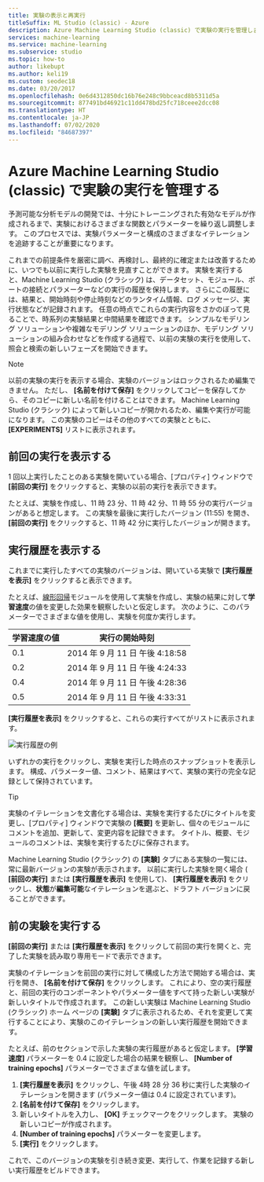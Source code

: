 ```yaml
---
title: 実験の表示と再実行
titleSuffix: ML Studio (classic) - Azure
description: Azure Machine Learning Studio (classic) で実験の実行を管理します。 これまでの前提条件を厳密に調べ、再検討し、最終的に確定または改善するために、いつでも以前に実行した実験を見直すことができます。
services: machine-learning
ms.service: machine-learning
ms.subservice: studio
ms.topic: how-to
author: likebupt
ms.author: keli19
ms.custom: seodec18
ms.date: 03/20/2017
ms.openlocfilehash: 0e6d4312850dc16b76e248c9bbceacd8b5311d5a
ms.sourcegitcommit: 877491bd46921c11dd478bd25fc718ceee2dcc08
ms.translationtype: HT
ms.contentlocale: ja-JP
ms.lasthandoff: 07/02/2020
ms.locfileid: "84687397"
---
```

# <a name="manage-experiment-runs-in-azure-machine-learning-studio-classic"></a>Azure Machine Learning Studio (classic) で実験の実行を管理する

予測可能な分析モデルの開発では、十分にトレーニングされた有効なモデルが作成されるまで、実験におけるさまざまな関数とパラメーターを繰り返し調整します。 このプロセスでは、実験パラメーターと構成のさまざまなイテレーションを追跡することが重要になります。

これまでの前提条件を厳密に調べ、再検討し、最終的に確定または改善するために、いつでも以前に実行した実験を見直すことができます。 実験を実行すると、Machine Learning Studio (クラシック) は、データセット、モジュール、ポートの接続とパラメーターなどの実行の履歴を保持します。 さらにこの履歴には、結果と、開始時刻や停止時刻などのランタイム情報、ログ メッセージ、実行状態などが記録されます。 任意の時点でこれらの実行内容をさかのぼって見ることで、時系列の実験結果と中間結果を確認できます。 シンプルなモデリング ソリューションや複雑なモデリング ソリューションのほか、モデリング ソリューションの組み合わせなどを作成する過程で、以前の実験の実行を使用して、照会と検索の新しいフェーズを開始できます。

> [!NOTE]
> 以前の実験の実行を表示する場合、実験のバージョンはロックされるため編集できません。 ただし、 **[名前を付けて保存]** をクリックしてコピーを保存してから、そのコピーに新しい名前を付けることはできます。 Machine Learning Studio (クラシック) によって新しいコピーが開かれるため、編集や実行が可能になります。 この実験のコピーはその他のすべての実験とともに、 **[EXPERIMENTS]** リストに表示されます。
> 
> 

## <a name="view-the-prior-run"></a>前回の実行を表示する
1 回以上実行したことのある実験を開いている場合、[プロパティ] ウィンドウで **[前回の実行]** をクリックすると、実験の以前の実行を表示できます。

たとえば、実験を作成し、11 時 23 分、11 時 42 分、11 時 55 分の実行バージョンがあると想定します。 この実験を最後に実行したバージョン (11:55) を開き、 **[前回の実行]** をクリックすると、11 時 42 分に実行したバージョンが開きます。

## <a name="view-the-run-history"></a>実行履歴を表示する
これまでに実行したすべての実験のバージョンは、開いている実験で **[実行履歴を表示]** をクリックすると表示できます。

たとえば、[線形回帰][linear-regression]モジュールを使用して実験を作成し、実験の結果に対して**学習速度**の値を変更した効果を観察したいと仮定します。 次のように、このパラメーターでさまざまな値を使用し、実験を何度か実行します。

| 学習速度の値 | 実行の開始時刻 |
| --- | --- |
| 0.1 |2014 年 9 月 11 日 午後 4:18:58 |
| 0.2 |2014 年 9 月 11 日 午後 4:24:33 |
| 0.4 |2014 年 9 月 11 日 午後 4:28:36 |
| 0.5 |2014 年 9 月 11 日 午後 4:33:31 |

**[実行履歴を表示]** をクリックすると、これらの実行すべてがリストに表示されます。

![実行履歴の例](./media/manage-experiment-iterations/viewrunhistory.jpg)

いずれかの実行をクリックし、実験を実行した時点のスナップショットを表示します。 構成、パラメーター値、コメント、結果はすべて、実験の実行の完全な記録として保持されています。

> [!TIP]
> 実験のイテレーションを文書化する場合は、実験を実行するたびにタイトルを変更し、[プロパティ] ウィンドウで実験の **[概要]** を更新し、個々のモジュールにコメントを追加、更新して、変更内容を記録できます。 タイトル、概要、モジュールのコメントは、実験を実行するたびに保存されます。
> 
> 

Machine Learning Studio (クラシック) の **[実験]** タブにある実験の一覧には、常に最新バージョンの実験が表示されます。 以前に実行した実験を開く場合 ( **[前回の実行]** または **[実行履歴を表示]** を使用して)、 **[実行履歴を表示]** をクリックし、**状態**が**編集可能**なイテレーションを選ぶと、ドラフト バージョンに戻ることができます。

## <a name="run-a-previous-experiment"></a>前の実験を実行する
**[前回の実行]** または **[実行履歴を表示]** をクリックして前回の実行を開くと、完了した実験を読み取り専用モードで表示できます。

実験のイテレーションを前回の実行に対して構成した方法で開始する場合は、実行を開き、 **[名前を付けて保存]** をクリックします。 これにより、空の実行履歴と、前回の実行のコンポーネントやパラメーター値をすべて持った新しい実験が新しいタイトルで作成されます。 この新しい実験は Machine Learning Studio (クラシック) ホーム ページの **[実験]** タブに表示されるため、それを変更して実行することにより、実験のこのイテレーションの新しい実行履歴を開始できます。 

たとえば、前のセクションで示した実験の実行履歴があると仮定します。 **[学習速度]** パラメーターを 0.4 に設定した場合の結果を観察し、 **[Number of training epochs]** パラメーターでさまざまな値を試します。

1. **[実行履歴を表示]** をクリックし、午後 4時 28 分 36 秒に実行した実験のイテレーションを開きます (パラメーター値は 0.4 に設定されています)。
2. **[名前を付けて保存]** をクリックします。
3. 新しいタイトルを入力し、 **[OK]** チェックマークをクリックします。 実験の新しいコピーが作成されます。
4. **[Number of training epochs]** パラメーターを変更します。
5. **[実行]** をクリックします。

これで、このバージョンの実験を引き続き変更、実行して、作業を記録する新しい実行履歴をビルドできます。

<!-- Module References -->
[linear-regression]: https://msdn.microsoft.com/library/azure/31960a6f-789b-4cf7-88d6-2e1152c0bd1a/
